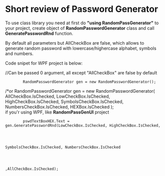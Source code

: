 <H1>Short review of Password Generator</H1> 


 
To use class library you need at first do <b>"using RandomPassGenerator"</b> to your project, create object of <b>RandomPasswordGenerator</b> class and call <b>GeneratePasswordRnd</b> function. 


 
By default all parameters but AllCheckBox are false, which allows to generate random password with lowercase/highercase alphabet, symbols and numbers. 


 
 


 
Code snipet for WPF project is below: 


 
 


//Can be passed 0 argument, all except "AllCheckBox" are false by default 

            RandomPasswordGenerator gen = new RandomPasswordGenerator();
/*or RandomPasswordGenerator gen = new RandomPasswordGenerator(
                                                        AllCheckBox.IsChecked, LowCheckBox.IsChecked, 
                                                        HighCheckBox.IsChecked, SymbolsCheckBox.IsChecked, 
                                                        NumbersCheckBox.IsChecked, HEXBox.IsChecked
                                                        );			
if you'r using WPF, like <b>RandomPassGenUI</b> project

 
 


 
            

 
            pswdTextBoxHEX.Text = gen.GeneratePasswordRnd(LowCheckBox.IsChecked, HighCheckBox.IsChecked, 


 
                                                        SymbolsCheckBox.IsChecked, NumbersCheckBox.IsChecked 


 
                                                        ,AllCheckBox.IsChecked); 
